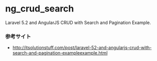 # ng_crud_search

Laravel 5.2 and AngularJS CRUD with Search and Pagination Example.

### 参考サイト

* http://itsolutionstuff.com/post/laravel-52-and-angularjs-crud-with-search-and-pagination-exampleexample.html